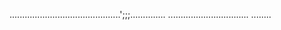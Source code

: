 ............................................';;;..............
................................
........




